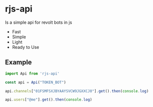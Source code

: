 # rjs-api

Is a simple api for revolt bots in js

* Fast
* Simple
* Light
* Ready to Use

## Example

```js
import Api from 'rjs-api'

const api = Api("TOKEN_BOT")

api.channels["01FSMFSXJBYAAYSVCW9JGXXCJ0"].get().then(console.log)

api.users["@me"].get().then(console.log)
```